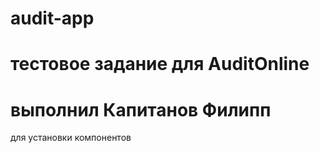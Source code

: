 # audit-app

# тестовое задание для AuditOnline

# выполнил Капитанов Филипп

для установки компонентов
